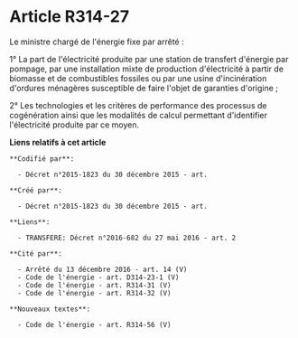 # Article R314-27

Le ministre chargé de l'énergie fixe par arrêté :

1° La part de l'électricité produite par une station de transfert d'énergie par pompage, par une installation mixte de
production d'électricité à partir de biomasse et de combustibles fossiles ou par une usine d'incinération d'ordures ménagères
susceptible de faire l'objet de garanties d'origine ;

2° Les technologies et les critères de performance des processus de cogénération ainsi que les modalités de calcul permettant
d'identifier l'électricité produite par ce moyen.

**Liens relatifs à cet article**

	**Codifié par**:

	  - Décret n°2015-1823 du 30 décembre 2015 - art.

	**Créé par**:

	  - Décret n°2015-1823 du 30 décembre 2015 - art.

	**Liens**:

	  - TRANSFERE: Décret n°2016-682 du 27 mai 2016 - art. 2

	**Cité par**:

	  - Arrêté du 13 décembre 2016 - art. 14 (V)
	  - Code de l'énergie - art. D314-23-1 (V)
	  - Code de l'énergie - art. R314-31 (V)
	  - Code de l'énergie - art. R314-32 (V)

	**Nouveaux textes**:

	  - Code de l'énergie - art. R314-56 (V)
